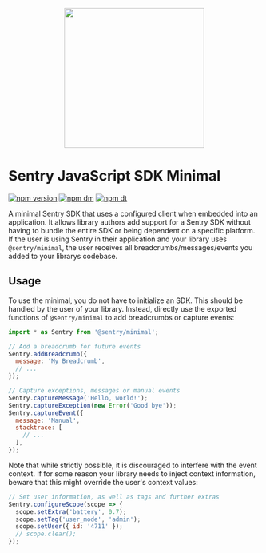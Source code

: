 <p align="center">
  <a href="https://sentry.io" target="_blank" align="center">
    <img src="https://sentry-brand.storage.googleapis.com/sentry-logo-black.png" width="280">
  </a>
  <br />
</p>

# Sentry JavaScript SDK Minimal

[![npm version](https://img.shields.io/npm/v/@sentry/minimal.svg)](https://www.npmjs.com/package/@sentry/minimal)
[![npm dm](https://img.shields.io/npm/dm/@sentry/minimal.svg)](https://www.npmjs.com/package/@sentry/minimal)
[![npm dt](https://img.shields.io/npm/dt/@sentry/minimal.svg)](https://www.npmjs.com/package/@sentry/minimal)

A minimal Sentry SDK that uses a configured client when embedded into an application. It allows library authors add
support for a Sentry SDK without having to bundle the entire SDK or being dependent on a specific platform. If the user
is using Sentry in their application and your library uses `@sentry/minimal`, the user receives all
breadcrumbs/messages/events you added to your librarys codebase.

## Usage

To use the minimal, you do not have to initialize an SDK. This should be handled by the user of your library. Instead,
directly use the exported functions of `@sentry/minimal` to add breadcrumbs or capture events:

```javascript
import * as Sentry from '@sentry/minimal';

// Add a breadcrumb for future events
Sentry.addBreadcrumb({
  message: 'My Breadcrumb',
  // ...
});

// Capture exceptions, messages or manual events
Sentry.captureMessage('Hello, world!');
Sentry.captureException(new Error('Good bye'));
Sentry.captureEvent({
  message: 'Manual',
  stacktrace: [
    // ...
  ],
});
```

Note that while strictly possible, it is discouraged to interfere with the event context. If for some reason your
library needs to inject context information, beware that this might override the user's context values:

```javascript
// Set user information, as well as tags and further extras
Sentry.configureScope(scope => {
  scope.setExtra('battery', 0.7);
  scope.setTag('user_mode', 'admin');
  scope.setUser({ id: '4711' });
  // scope.clear();
});
```
